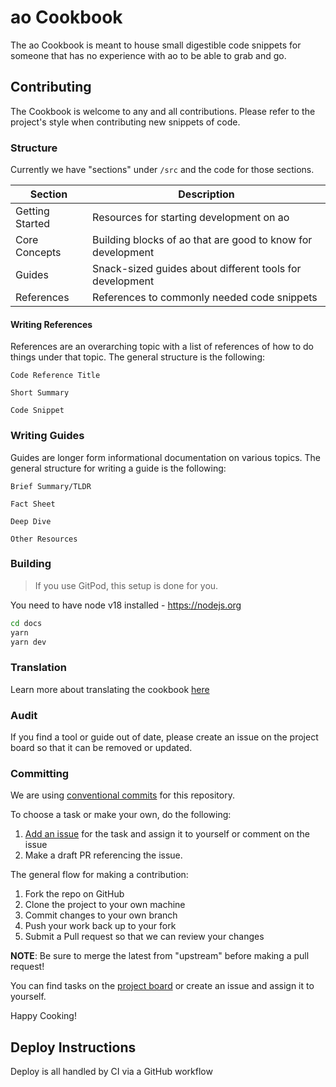 # ao Cookbook

The ao Cookbook is meant to house small digestible code snippets
for someone that has no experience with ao to be able
to grab and go.

## Contributing

The Cookbook is welcome to any and all contributions. Please refer to
the project's style when contributing new snippets of code.

### Structure

Currently we have "sections" under `/src` and the code for those sections.

| Section         | Description                                                 |
| --------------- | ----------------------------------------------------------- |
| Getting Started | Resources for starting development on ao                    |
| Core Concepts   | Building blocks of ao that are good to know for development |
| Guides          | Snack-sized guides about different tools for development    |
| References      | References to commonly needed code snippets                 |

#### Writing References

References are an overarching topic with a list of references of how to do
things under that topic. The general structure is the following:

```
Code Reference Title

Short Summary

Code Snippet
```

### Writing Guides

Guides are longer form informational documentation on various topics.
The general structure for writing a guide is the following:

```
Brief Summary/TLDR

Fact Sheet

Deep Dive

Other Resources
```

### Building

> If you use GitPod, this setup is done for you.

You need to have node v18 installed - https://nodejs.org

```sh
cd docs
yarn
yarn dev
```

### Translation

Learn more about translating the cookbook [here](./languages/README.md)

### Audit

If you find a tool or guide out of date, please create an issue on the project board so that it can be removed or updated.

### Committing

We are using [conventional commits](https://www.conventionalcommits.org/en/v1.0.0/)
for this repository.

To choose a task or make your own, do the following:

1. [Add an issue](https://github.com/permaweb/ao-cookbook/issues/new) for the task and assign it to yourself or comment on the issue
2. Make a draft PR referencing the issue.

The general flow for making a contribution:

1. Fork the repo on GitHub
2. Clone the project to your own machine
3. Commit changes to your own branch
4. Push your work back up to your fork
5. Submit a Pull request so that we can review your changes

**NOTE**: Be sure to merge the latest from "upstream" before making a
pull request!

You can find tasks on the [project board](https://github.com/orgs/permaweb/projects/4)
or create an issue and assign it to yourself.

Happy Cooking!

## Deploy Instructions

Deploy is all handled by CI via a GitHub workflow

